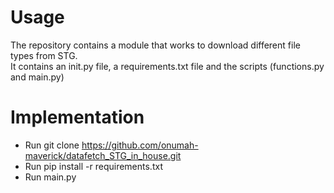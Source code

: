 # Usage
The repository contains a module that works to download different file types from STG.<br>
It contains an init.py file, a requirements.txt file and the scripts (functions.py and main.py)


# Implementation
- Run git clone https://github.com/onumah-maverick/datafetch_STG_in_house.git
- Run pip install -r requirements.txt
- Run main.py
